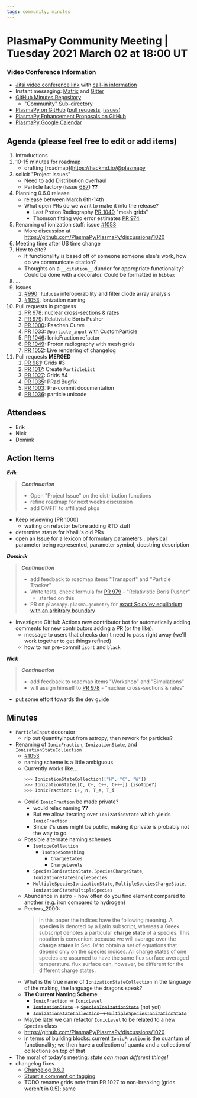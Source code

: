 ```yaml
---
tags: community, minutes
---
```


# PlasmaPy Community Meeting | Tuesday 2021 March 02 at 18:00 UT

### Video Conference Information
* [Jitsi video conference link](https://meet.jit.si/plasmapy) with [call-in information](https://meet.jit.si/static/dialInInfo.html?room=plasmapy) 
* Instant messaging: [Matrix](https://app.element.io/#/room/#plasmapy:openastronomy.org) and [Gitter](https://gitter.im/PlasmaPy/Lobby)
* [GitHub Minutes Repository](https://github.com/PlasmaPy/plasmapy-project/tree/master/minutes)
    * ["Community" Sub-directory](https://github.com/PlasmaPy/plasmapy-project/tree/master/minutes/_community)
* [PlasmaPy on GitHub](https://github.com/PlasmaPy/plasmapy) ([pull requests](https://github.com/PlasmaPy/plasmapy/pulls), [issues](https://github.com/PlasmaPy/plasmapy/issues))
* [PlasmaPy Enhancement Proposals on GitHub](https://github.com/PlasmaPy/PlasmaPy-PLEPs) 
* [PlasmaPy Google Calendar](https://calendar.google.com/calendar?cid=bzVsb3ZkcW0zaWxsam00ZTlrMDd2cmw5bWdAZ3JvdXAuY2FsZW5kYXIuZ29vZ2xlLmNvbQ)

## Agenda (please feel free to edit or add items)

1. Introductions
2. 10-15 minutes for roadmap
    * drafting [roadmap](https://hackmd.io/@plasmapy
3. solicit "Project Issues"
    * Need to add Distribution overhaul
    * Particle factory (issue [687](https://github.com/PlasmaPy/PlasmaPy/issues/687)) **??**
4. Planning 0.6.0 release
    * release between March 6th-14th
    * What open PRs do we want to make it into the release?
        * Last Proton Radiography [PR 1049](https://github.com/PlasmaPy/PlasmaPy/pull/1049) "mesh grids"
        * Thomson fitting w/o error estimates [PR 974](https://github.com/PlasmaPy/PlasmaPy/pull/974)
5. Renaming of ionization stuff: issue [#1053](https://github.com/PlasmaPy/PlasmaPy/issues/1053)
    * More discussion at https://github.com/PlasmaPy/PlasmaPy/discussions/1020
7. Meeting time after US time change
8. How to cite?
    * If functionality is based off of someone someone else's work, how do we communicate citation?
    * Thoughts on a `__citation__` dunder for appropriate functionality? Could be done with a decorator. Could be formatted in `bibtex`
9. ...
10. Issues
    1. [#990](https://github.com/PlasmaPy/PlasmaPy/issues/990): `fiducia` interoperability and filter diode array analysis
    2. [#1053](https://github.com/PlasmaPy/PlasmaPy/issues/1053): Ionization naming
11. Pull requests in progress 
    1. [PR 978](https://github.com/PlasmaPy/PlasmaPy/pull/978): nuclear cross-sections & rates
    2. [PR 979](https://github.com/PlasmaPy/PlasmaPy/pull/979): Relativistic Boris Pusher
    3. [PR 1000](https://github.com/PlasmaPy/PlasmaPy/pull/1000): Paschen Curve
    4. [PR 1033](https://github.com/PlasmaPy/PlasmaPy/pull/1033): `@particle_input` with CustomParticle
    5. [PR 1046](https://github.com/PlasmaPy/PlasmaPy/pull/1046): IonicFraction refactor
    6. [PR 1049](https://github.com/PlasmaPy/PlasmaPy/pull/1049): Proton radiography with mesh grids
    7. [PR 1052](https://github.com/PlasmaPy/PlasmaPy/pull/1052): Live rendering of changelog 
12. Pull requests **MERGED**
    1. [PR 981](https://github.com/PlasmaPy/PlasmaPy/pull/981): Grids #3
    2. [PR 1017](https://github.com/PlasmaPy/PlasmaPy/pull/1017): Create `ParticleList`
    3. [PR 1027](https://github.com/PlasmaPy/PlasmaPy/pull/1027): Grids #4
    4. [PR 1035](https://github.com/PlasmaPy/PlasmaPy/pull/1035): PRad Bugfix
    5. [PR 1003](https://github.com/PlasmaPy/PlasmaPy/pull/1003): Pre-commit documentation
    6. [PR 1036](https://github.com/PlasmaPy/PlasmaPy/pull/1036): particle unicode
    
## Attendees

* Erik
* Nick
* Domink

## Action Items

***Erik***
> ***Continuation***
> * Open "Project Issue" on the distribution functions
> * refine roadmap for next weeks discussion
> * add OMFIT to affiliated pkgs
* Keep reviewing [PR 1000]
    * waiting on refactor before adding RTD stuff
* determine status for Khalil's old PRs
* open an Issue for a lexicon of formulary parameters...physical parameter being represented, parameter symbol, docstring description

***Dominik***
> ***Continuation***
> * add feedback to roadmap items "Transport" and "Particle Tracker"
> * Write tests, check formula for [PR 979](https://github.com/PlasmaPy/PlasmaPy/pull/979) - "Relativistic Boris Pusher"
>    * started on this
> * PR on `plasmapy.plasma.geometry` for [exact Solov'ev equlibrium with an arbitrary boundary](https://arxiv.org/pdf/1908.04449.pdf)
* Investigate GitHub Actions new contributor bot for automatically adding comments for new contributors adding a PR (or the like).
    * message to users that checks don't need to pass right away (we'll work together to get things refined)
    * how to run pre-commit `isort` and `black`

***Nick***
> ***Continuation***
> * add feedback to roadmap items "Workshop" and "Simulations"
> * will assign himself to [PR 978](https://github.com/PlasmaPy/PlasmaPy/pull/978) - "nuclear cross-sections & rates"
* put some effort towards the dev guide

## Minutes

* `ParticleInput` decorator
    * rip out QuantityInput from astropy, then rework for particles?
* Renaming of `IonicFraction`, `IonizationState`, and `IonizationStateCollection`
    * [#1053](https://github.com/PlasmaPy/PlasmaPy/issues/1053)
    * naming scheme is a little ambiguous
    * Currently works like...
        ```python
        >>> IonizationStateCollection(["H", "C", "W"])
        >>> IonizationState([C, C+, C++, C+++]) (isotope?)
        >>> IonicFraction: C+, n, T_e, T_i
        ```
    * Could `IonicFraction` be made private?
        * would relax naming **??**
        * But we allow iterating over `IonizationState` which yields `IonicFraction`
        * Since it's uses might be public, making it private is probably not the way to go.
    * Possible alternate naming schemes
        * `IsotopeCollection`
            * `IsotopeSomething`
                * `ChargeStates`
                * `ChargeLevels`
        * `SpeciesIonizationState`. `SpeciesChargeState`, `IonizationStateSingleSpecies`
        * `MultipleSpeciesIonizationState`, `MultipleSpeciesChargeState`, `IonizationStateMultipleSpecies`
    * Abundance in astro = how often do you find element compared to another (e.g. iron compared to hydrogen)
    * Peeters_2000:
        > In this paper the indices have the following meaning. A **species** is denoted by a Latin subscript, whereas a Greek subscript denotes a particular **charge state** of a species. This notation is convenient because we will average over the **charge states** in Sec. IV to obtain a set of equations that depend only on the species indices. All charge states of one species are assumed to have the same flux surface averaged temperature. flux surface can, however, be different for the different charge states. 
    * What is the true name of `IonizationStateCollection` in the language of the making, the language the dragons speak?
    * **The Current Naming Scheme**
        * `IonicFraction` -> `IonicLevel` 
        * ~~`IonizationState` -> `SpeciesIonizationState`~~ (not yet)
        * ~~`IonizationStateCollection` -> `MultipleSpeciesIonizationState`~~
    * Maybe later we can refactor `IonicLevel` to be related to a new `Species` class
    * https://github.com/PlasmaPy/PlasmaPy/discussions/1020
    * in terms of building blocks: current `IonicFraction` is the quantum of functionality; we then have a collection of quanta and a collection of collections on top of that
* The moral of today's meeting: *state can mean different things!*
* changelog fixes
    * [Changelog 0.6.0](https://plasmapy--1052.org.readthedocs.build/en/1052/whatsnew/0.6.0.html)
    * [Stuart's comment on tagging](https://github.com/PlasmaPy/PlasmaPy/pull/1052#discussion_r585472920)
    * TODO rename grids note from PR 1027 to non-breaking (grids weren't in 0.5); same 